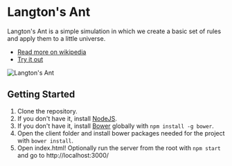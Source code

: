 Langton's Ant
=============

Langton's Ant is a simple simulation in which we create a basic set of rules and apply them to a little universe. 

 * [Read more on wikipedia](http://en.wikipedia.org/wiki/Langton's_ant)
 * [Try it out](http://www.dwmkerr.com/experiments/langtonsant/langtonsant.jpg)

![Langton's Ant](http://www.dwmkerr.com/experiments/langtonsant/langtonsant.jpg)

Getting Started
---------------

1. Clone the repository.
2. If you don't have it, install [NodeJS](http://nodejs.org/).
3. If you don't have it, install [Bower](http://bower.io/) globally with ````npm install -g bower````.
4. Open the client folder and install bower packages needed for the project with ````bower install````.
5. Open index.html! Optionally run the server from the root with ````npm start```` and go to http://localhost:3000/ 
